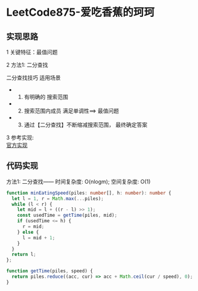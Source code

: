 # LeetCode875-爱吃香蕉的珂珂

## 实现思路

1 关键特征：最值问题

2 方法1:  二分查找

二分查找技巧 适用场景
  - 1. 有明确的 搜索范围
  - 2. 搜索范围内成员 满足单调性==> 最值问题
  - 3. 通过【二分查找】不断缩减搜索范围， 最终确定答案

3 参考实现: <br/>
[官方实现](https://leetcode.cn/problems/koko-eating-bananas/solutions/1537914/ai-chi-xiang-jiao-de-ke-ke-by-leetcode-s-z4rt/)


## 代码实现

方法1: 二分查找——  时间复杂度: O(nlogm);  空间复杂度: O(1) 
 
```ts
function minEatingSpeed(piles: number[], h: number): number {
  let l = 1, r = Math.max(...piles);
  while (l < r) {
    let mid = l + ((r - l) >> 1);
    const usedTime = getTime(piles, mid);
    if (usedTime <= h) {
      r = mid;
    } else {
      l = mid + 1;
    }
  }
  return l;
};

function getTime(piles, speed) {
  return piles.reduce((acc, cur) => acc + Math.ceil(cur / speed), 0);
}
```